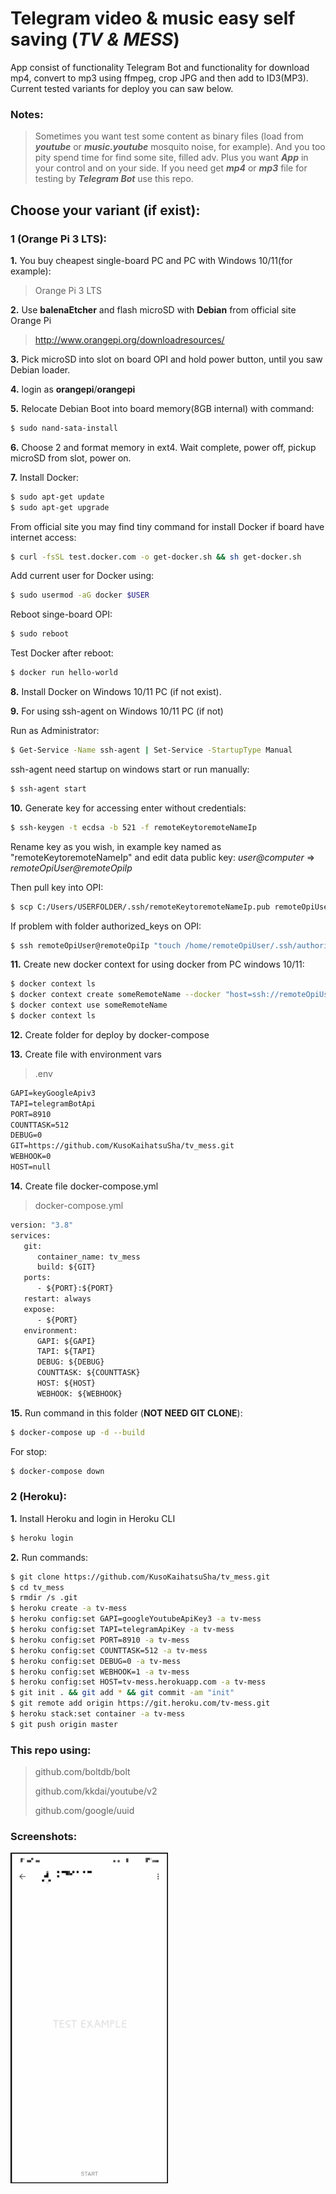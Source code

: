 # Telegram video & music easy self saving (*TV & MESS*)

App consist of functionality Telegram Bot and functionality for download mp4, convert to mp3 using ffmpeg, crop JPG and then add to ID3(MP3). Current tested variants for deploy you can saw below.

### Notes: 
> Sometimes you want test some content as binary files (load from ***youtube*** or ***music.youtube*** mosquito noise, for example). And you too pity spend time for find some site, filled adv. Plus you want ***App*** in your control and on your side.
If you need get ***mp4*** or ***mp3*** file for testing by ***Telegram Bot*** use this repo.

## Choose your variant (if exist):

### 1 (Orange Pi 3 LTS):

**1.** You buy cheapest single-board PC and PC with Windows 10/11(for example):

   > Orange Pi 3 LTS

**2.** Use **balenaEtcher** and flash microSD with **Debian** from official site Orange Pi

   > http://www.orangepi.org/downloadresources/

**3.** Pick microSD into slot on board OPI and hold power button, until you saw Debian loader.

**4.** login as **orangepi**/**orangepi**

**5.** Relocate Debian Boot into board memory(8GB internal) with command:

   ```sh
$ sudo nand-sata-install
   ```

**6.** Choose 2 and format memory in ext4. Wait complete, power off, pickup microSD from slot, power on.

**7.** Install Docker:

   ```sh
$ sudo apt-get update
$ sudo apt-get upgrade
   ```

   From official site you may find tiny command for install Docker if board have internet access:

   ```sh
$ curl -fsSL test.docker.com -o get-docker.sh && sh get-docker.sh
   ```

   Add current user for Docker using:

   ```sh
$ sudo usermod -aG docker $USER
   ```

   Reboot singe-board OPI:

   ```sh
$ sudo reboot
   ```

   Test Docker after reboot:

   ```sh
$ docker run hello-world
   ```

**8.** Install Docker on Windows 10/11 PC (if not exist). 

**9.** For using ssh-agent on Windows 10/11 PC (if not)

   Run as Administrator:

   ```sh
$ Get-Service -Name ssh-agent | Set-Service -StartupType Manual
   ```

   ssh-agent need startup on windows start or run manually:

   ```sh
$ ssh-agent start
   ```

**10.** Generate key for accessing enter without credentials:

   ```sh
$ ssh-keygen -t ecdsa -b 521 -f remoteKeytoremoteNameIp
   ```

   Rename key as you wish, in example key named as "remoteKeytoremoteNameIp" and edit data public key: *user@computer* => *remoteOpiUser@remoteOpiIp*
    
   Then pull key into OPI:

   ```sh
$ scp C:/Users/USERFOLDER/.ssh/remoteKeytoremoteNameIp.pub remoteOpiUser@remoteOpiIp:/home/remoteOpiUser/.ssh/authorized_keys
   ```

   If problem with folder authorized_keys on OPI:
    

   ```sh
$ ssh remoteOpiUser@remoteOpiIp "touch /home/remoteOpiUser/.ssh/authorized_keys && chmod 600 /home/remoteOpiUser/.ssh/authorized_keys"
   ```

**11.** Create new docker context for using docker from PC windows 10/11:

   ```sh
$ docker context ls
$ docker context create someRemoteName --docker "host=ssh://remoteOpiUser@remoteOpiIp"
$ docker context use someRemoteName
$ docker context ls
   ```

**12.** Create folder for deploy by docker-compose

**13.** Create file with environment vars

   > .env

   ```dockerfile
GAPI=keyGoogleApiv3
TAPI=telegramBotApi
PORT=8910
COUNTTASK=512
DEBUG=0
GIT=https://github.com/KusoKaihatsuSha/tv_mess.git
WEBHOOK=0
HOST=null
   ```

**14.** Create file docker-compose.yml

   > docker-compose.yml

   ```dockerfile
version: "3.8"
services:
      git:
         container_name: tv_mess
         build: ${GIT}
      ports:
         - ${PORT}:${PORT}
      restart: always
      expose:
         - ${PORT}
      environment:
         GAPI: ${GAPI}
         TAPI: ${TAPI}
         DEBUG: ${DEBUG}
         COUNTTASK: ${COUNTTASK}
         HOST: ${HOST}
         WEBHOOK: ${WEBHOOK}
   ```

**15.** Run command in this folder (**NOT NEED GIT CLONE**):

   ```sh
$ docker-compose up -d --build    
   ```

   For stop: 
    

   ```sh
$ docker-compose down
   ```

### 2 (Heroku):

**1.** Install Heroku and login in Heroku CLI

   ```sh
$ heroku login
   ```

**2.** Run commands:

   ```sh
$ git clone https://github.com/KusoKaihatsuSha/tv_mess.git
$ cd tv_mess
$ rmdir /s .git
$ heroku create -a tv-mess
$ heroku config:set GAPI=googleYoutubeApiKey3 -a tv-mess
$ heroku config:set TAPI=telegramApiKey -a tv-mess
$ heroku config:set PORT=8910 -a tv-mess
$ heroku config:set COUNTTASK=512 -a tv-mess
$ heroku config:set DEBUG=0 -a tv-mess
$ heroku config:set WEBHOOK=1 -a tv-mess
$ heroku config:set HOST=tv-mess.herokuapp.com -a tv-mess
$ git init . && git add * && git commit -am "init"
$ git remote add origin https://git.heroku.com/tv-mess.git
$ heroku stack:set container -a tv-mess
$ git push origin master
   ```

### This repo using:


> github.com/boltdb/bolt
>
> github.com/kkdai/youtube/v2
>
> github.com/google/uuid


### Screenshots:


<div style="width:50%">
<img src="/pictures/001.gif" >
</div>
